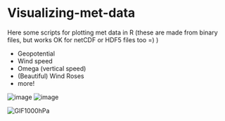 # Visualizing-met-data
Here some scripts for plotting met data in R (these are made from binary files, but works OK for netCDF or HDF5 files too =) ) 

- Geopotential 
- Wind speed
- Omega (vertical speed)
- (Beautiful) Wind Roses
- more!






![image](https://user-images.githubusercontent.com/81589846/168856087-2138c8f3-0c12-4965-8159-d0230698967d.png)  ![image](https://user-images.githubusercontent.com/81589846/168856305-6f624a16-5999-4e17-af9a-9b8a5f5453c9.png)

  
   ![GIF1000hPa](https://user-images.githubusercontent.com/81589846/168857183-273b693a-fffb-4580-a29a-2846524c6a38.gif)
